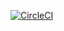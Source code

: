 [![CircleCI](https://circleci.com/gh/ankurrrsaxenaaa/writerpad/tree/master.svg?style=svg&circle-token=612bfa71f127c957f1ba6a5553a8c8328c58ade5)](https://circleci.com/gh/ankurrrsaxenaaa/writerpad/tree/master)
